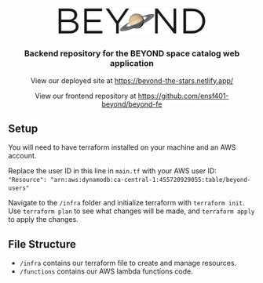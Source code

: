 <h1 align="center">
	<img
		width="300"
		alt="BEYOND logo with planet as the O"
		src="media/BEYOND%20Light%20Mode.png"
  >
</h1>

<h3 align="center">
	Backend repository for the BEYOND space catalog web application
</h3>

<p align="center">
	View our deployed site at <a href="https://beyond-the-stars.netlify.app/">https://beyond-the-stars.netlify.app/</a>
</p>

<p align="center">
	View our frontend repository at <a href="https://github.com/ensf401-beyond/beyond-fe">https://github.com/ensf401-beyond/beyond-fe</a>
</p>

## Setup
You will need to have terraform installed on your machine and an AWS account.

Replace the user ID in this line in `main.tf` with your AWS user ID: `"Resource": "arn:aws:dynamodb:ca-central-1:455720929055:table/beyond-users"`

Navigate to the `/infra` folder and initialize terraform with `terraform init`. 
Use `terraform plan` to see what changes will be made, and `terraform apply` to apply the changes. 


## File Structure
- `/infra` contains our terraform file to create and manage resources.
- `/functions` contains our AWS lambda functions code. 

